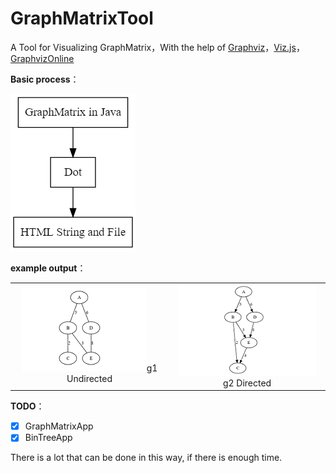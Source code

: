 # GraphMatrixTool
A Tool for Visualizing GraphMatrix，With the help of [Graphviz](http://www.graphviz.org/)，[Viz.js](https://github.com/mdaines/viz.js/)，[GraphvizOnline](https://dreampuf.github.io/GraphvizOnline/#)

**Basic process**：

![graphviz](./img/graphviz.png)



**example output**：

<table>
    <tr>
        <td ><center><img src="./img/UG.png" >g1 Undirected</center></td>
        <td ><center><img src="./img/DG.png" >g2 Directed</center></td>
    </tr>
</table>



**TODO**：

* [x] GraphMatrixApp
* [x] BinTreeApp

There is a lot that can be done in this way, if there is enough time.